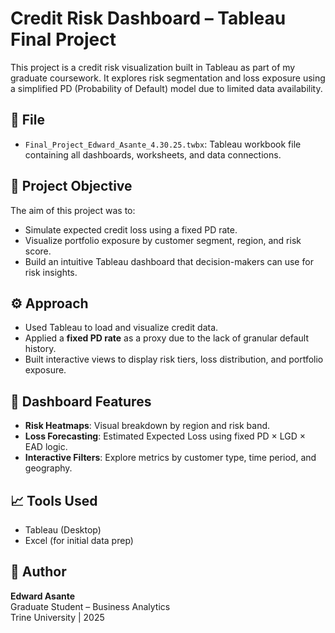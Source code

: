 # Credit Risk Dashboard – Tableau Final Project

This project is a credit risk visualization built in Tableau as part of my graduate coursework. It explores risk segmentation and loss exposure using a simplified PD (Probability of Default) model due to limited data availability.

## 📂 File
- `Final_Project_Edward_Asante_4.30.25.twbx`: Tableau workbook file containing all dashboards, worksheets, and data connections.

## 🧠 Project Objective
The aim of this project was to:
- Simulate expected credit loss using a fixed PD rate.
- Visualize portfolio exposure by customer segment, region, and risk score.
- Build an intuitive Tableau dashboard that decision-makers can use for risk insights.

## ⚙️ Approach
- Used Tableau to load and visualize credit data.
- Applied a **fixed PD rate** as a proxy due to the lack of granular default history.
- Built interactive views to display risk tiers, loss distribution, and portfolio exposure.

## 📸 Dashboard Features
- **Risk Heatmaps**: Visual breakdown by region and risk band.
- **Loss Forecasting**: Estimated Expected Loss using fixed PD × LGD × EAD logic.
- **Interactive Filters**: Explore metrics by customer type, time period, and geography.

## 📈 Tools Used
- Tableau (Desktop)
- Excel (for initial data prep)



## 👤 Author
**Edward Asante**  
Graduate Student – Business Analytics  
Trine University | 2025
